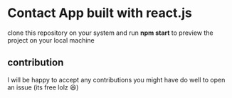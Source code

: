 # Contact App built with react.js

clone this repository on your system and run <b>npm start</b> to preview the project on your local machine

## contribution 

I will be happy to accept any contributions you might have 
do well to open an issue (its free lolz :laughing:) 